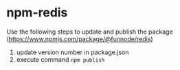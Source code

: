 # npm-redis
Use the following steps to update and publish the package (https://www.npmjs.com/package/@funnode/redis)

1. update version number in package.json
2. execute command `npm publish`
